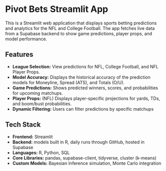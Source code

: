 # Pivot Bets Streamlit App
This is a Streamlit web application that displays sports betting predictions and analytics for the NFL and College Football. The app fetches live data from a Supabase backend to show game predictions, player props, and model performance.

## Features
- **League Selection:** View predictions for NFL, College Football, and NFL Player Props.
- **Model Accuracy:** Displays the historical accuracy of the prediction models for Moneyline, Spread (ATS), and Totals (O/U).
- **Game Predictions:** Shows predicted winners, scores, and probabilities for upcoming matchups.
- **Player Props:** (NFL) Displays player-specific projections for yards, TDs, and boom/bust probabilities.
- **Dynamic Filtering:** Users can filter predictions by specific matchups

## Tech Stack
- **Frontend:** Streamlit
- **Backend:** models built in R, daily runs through GitHub, hosted in Supabase
- **Languages:** R, Python, SQL
- **Core Libraries:** pandas, supabase-client, tidyverse, cluster (k-means)
- **Custom Models:** Bayesian Inference simulation, Monte Carlo integration

